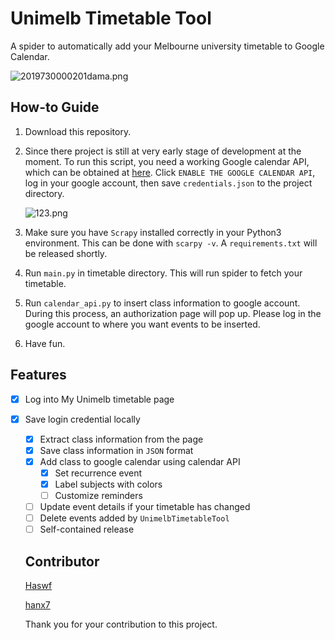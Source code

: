 # Unimelb Timetable Tool

A spider to automatically add your Melbourne university timetable to Google Calendar. 

![2019730000201dama.png](https://i.loli.net/2019/07/29/5d3efcac87fb623378.png)

## How-to Guide

1. Download this repository.

2. Since there project is still at very early stage of development at the moment. To run this script, you need a working Google calendar API, which can be obtained at [here](https://developers.google.com/calendar/quickstart/python). Click `ENABLE THE GOOGLE CALENDAR API`, log in your google account, then save `credentials.json` to the project directory.

   ![123.png](https://i.loli.net/2019/07/29/5d3efece91c4e24939.png)

3. Make sure you have `Scrapy` installed correctly in your Python3 environment. This can be done with `scarpy -v`. A `requirements.txt` will be released shortly.

4. Run `main.py` in timetable directory. This will run spider to fetch your timetable.

5. Run `calendar_api.py` to insert class information to google account. During this process, an authorization page will pop up. Please log in the google account to where you want events to be inserted.

6. Have fun.

## Features

- [x] Log into My Unimelb timetable page

- [x] Save login credential locally
  - [x] Extract class information from the page
  - [x] Save class information in `JSON` format
  - [x] Add class to google calendar using calendar API
    - [x] Set recurrence event
    - [x] Label subjects with colors
    - [ ] Customize reminders 
  - [ ] Update event details if your timetable has changed
  - [ ] Delete events added by `UnimelbTimetableTool`
  - [ ] Self-contained release
  
  ## Contributor

  [Haswf](https://github.com/Haswf)

  [hanx7](https://github.com/hanx7)

  Thank you for your contribution to this project.